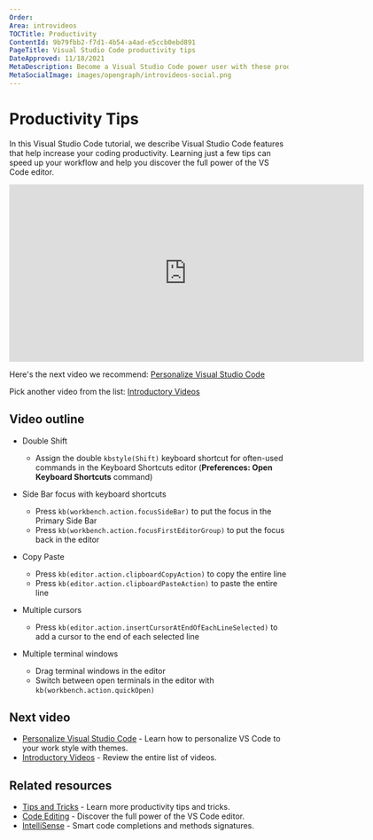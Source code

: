 ```yaml
---
Order:
Area: introvideos
TOCTitle: Productivity
ContentId: 9b79fbb2-f7d1-4b54-a4ad-e5ccb0ebd891
PageTitle: Visual Studio Code productivity tips
DateApproved: 11/18/2021
MetaDescription: Become a Visual Studio Code power user with these productivity tips.
MetaSocialImage: images/opengraph/introvideos-social.png
---
```

# Productivity Tips

In this Visual Studio Code tutorial, we describe Visual Studio Code features that help increase your coding productivity. Learning just a few tips can speed up your workflow and help you discover the full power of the VS Code editor.

<iframe src="https://www.youtube-nocookie.com/embed/HIqONcVBEm0" width="640" height="320" allowFullScreen="true" frameBorder="0" title="Productivity tips for Visual Studio Code"></iframe>

Here's the next video we recommend: [Personalize Visual Studio Code](/docs/introvideos/configure.md)

Pick another video from the list: [Introductory Videos](/docs/getstarted/introvideos.md)

## Video outline

* Double Shift

  * Assign the double `kbstyle(Shift)` keyboard shortcut for often-used commands in the Keyboard Shortcuts editor (**Preferences: Open Keyboard Shortcuts** command)

* Side Bar focus with keyboard shortcuts

  * Press `kb(workbench.action.focusSideBar)` to put the focus in the Primary Side Bar
  * Press `kb(workbench.action.focusFirstEditorGroup)` to put the focus back in the editor

* Copy Paste

  * Press `kb(editor.action.clipboardCopyAction)` to copy the entire line
  * Press `kb(editor.action.clipboardPasteAction)` to paste the entire line

* Multiple cursors

  * Press `kb(editor.action.insertCursorAtEndOfEachLineSelected)` to add a cursor to the end of each selected line

* Multiple terminal windows

  * Drag terminal windows in the editor
  * Switch between open terminals in the editor with `kb(workbench.action.quickOpen)`

## Next video

* [Personalize Visual Studio Code](/docs/introvideos/configure.md) - Learn how to personalize VS Code to your work style with themes.
* [Introductory Videos](/docs/getstarted/introvideos.md) - Review the entire list of videos.

## Related resources

* [Tips and Tricks](/docs/getstarted/tips-and-tricks.md) - Learn more productivity tips and tricks.
* [Code Editing](/docs/editor/codebasics.md) - Discover the full power of the VS Code editor.
* [IntelliSense](/docs/editor/intellisense.md) - Smart code completions and methods signatures.
